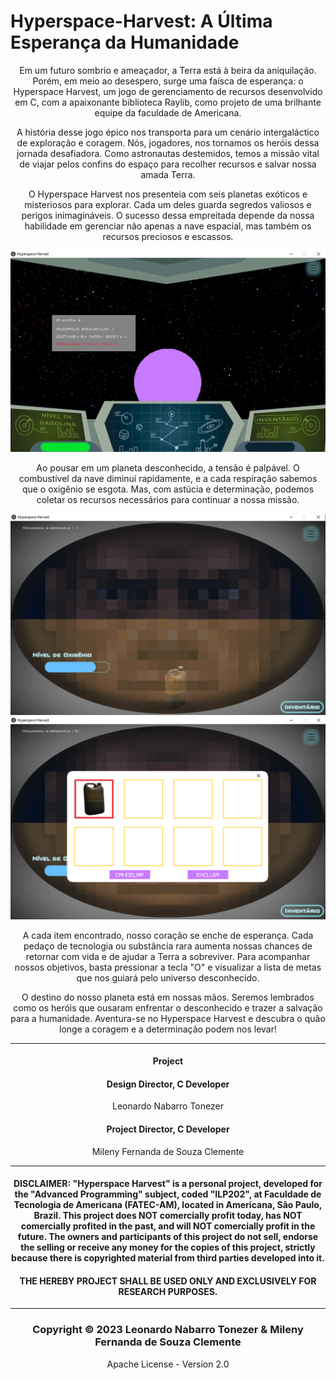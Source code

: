# Hyperspace-Harvest: A Última Esperança da Humanidade

<center>
<p>Em um futuro sombrio e ameaçador, a Terra está à beira da aniquilação. Porém, em meio ao desespero, surge uma faísca de esperança: o Hyperspace Harvest, um jogo de gerenciamento de recursos desenvolvido em C, com a apaixonante biblioteca Raylib, como projeto de uma brilhante equipe da faculdade de Americana.</p>
  <p>A história desse jogo épico nos transporta para um cenário intergaláctico de exploração e coragem. Nós, jogadores, nos tornamos os heróis dessa jornada desafiadora. Como astronautas destemidos, temos a missão vital de viajar pelos confins do espaço para recolher recursos e salvar nossa amada Terra.</p>
  <p>O Hyperspace Harvest nos presenteia com seis planetas exóticos e misteriosos para explorar. Cada um deles guarda segredos valiosos e perigos inimagináveis. O sucesso dessa empreitada depende da nossa habilidade em gerenciar não apenas a nave espacial, mas também os recursos preciosos e escassos.</p>
  <img src="https://github.com/MilenyClemente/Hyperspace-Harvest/blob/main/assets/Jogo/Tela1.png">
  <p>Ao pousar em um planeta desconhecido, a tensão é palpável. O combustível da nave diminui rapidamente, e a cada respiração sabemos que o oxigênio se esgota. Mas, com astúcia e determinação, podemos coletar os recursos necessários para continuar a nossa missão.</p>
   <img src="https://github.com/MilenyClemente/Hyperspace-Harvest/blob/main/assets/Jogo/TelaPlaneta.png">
   <img src="https://github.com/MilenyClemente/Hyperspace-Harvest/blob/main/assets/Jogo/TelaInventario.png">
  <p>A cada item encontrado, nosso coração se enche de esperança. Cada pedaço de tecnologia ou substância rara aumenta nossas chances de retornar com vida e de ajudar a Terra a sobreviver. Para acompanhar nossos objetivos, basta pressionar a tecla "O" e visualizar a lista de metas que nos guiará pelo universo desconhecido.</p>
  <p>O destino do nosso planeta está em nossas mãos. Seremos lembrados como os heróis que ousaram enfrentar o desconhecido e trazer a salvação para a humanidade. Aventura-se no Hyperspace Harvest e descubra o quão longe a coragem e a determinação podem nos levar!</p>

  <hr>

<h4 align="center"> Project </h4>
<h4 align="center">Design Director, C Developer </h4>

<p align="center"> Leonardo Nabarro Tonezer </p>

<h4 align="center"> Project Director, C Developer </h4> 

<p align="center"> Mileny Fernanda de Souza Clemente </p>

<hr>

<h4 align="center"> DISCLAIMER: "Hyperspace Harvest" is a personal project, developed for the "Advanced Programming" subject, coded "ILP202", at Faculdade de Tecnologia de Americana (FATEC-AM), located in Americana, São Paulo, Brazil. This project does NOT comercially profit today, has NOT comercially profited in the past, and will NOT comercially profit in the future. The owners and participants of this project do not sell, endorse the selling or receive any money for the copies of this project, strictly because there is copyrighted material from third parties developed into it. </h4>
<h4 align="center"> THE HEREBY PROJECT SHALL BE USED ONLY AND EXCLUSIVELY FOR RESEARCH PURPOSES.</h4>

<hr>

<h3 align="center"> Copyright © 2023 Leonardo Nabarro Tonezer & Mileny Fernanda de Souza Clemente </h3>
<p align="center"> Apache License - Version 2.0</p>
</center>
